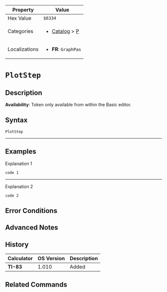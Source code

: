 | Property      | Value |
|---------------|-------|
| Hex Value     | `$6334`|
| Categories    | <ul><li>[Catalog](../categories/Catalog.md) > [P](../categories/Catalog.md#P)</li></ul> |
| Localizations | <ul><li><b>FR</b>: `GraphPas`</li></ul> |

# `PlotStep`

## Description



<b>Availability</b>: Token only available from within the Basic editor.

## Syntax
`PlotStep`

<hr>

## Examples

Explanation 1
```ti-basic
code 1
```
---
Explanation 2
```ti-basic
code 2
```

## Error Conditions


## Advanced Notes


## History
| Calculator | OS Version | Description |
|------------|------------|-------------|
| <b>TI-83</b> | 1.010 | Added

## Related Commands

    